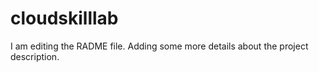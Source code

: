 # cloudskilllab
I am editing the RADME file. Adding some more details about the project description.
